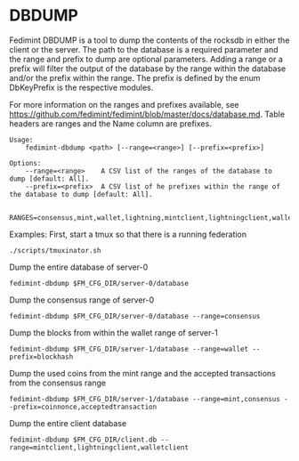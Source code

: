 # DBDUMP

Fedimint DBDUMP is a tool to dump the contents of the rocksdb in either the client or the server. The path to the database is a required parameter and the range and prefix to dump are optional parameters. Adding a range or a prefix will filter the output of the database by the range within the database and/or the prefix within the range. The prefix is defined by the enum DbKeyPrefix is the respective modules.

For more information on the ranges and prefixes available, see https://github.com/fedimint/fedimint/blob/master/docs/database.md. Table headers are ranges and the Name column are prefixes.

```shell
Usage:
    fedimint-dbdump <path> [--range=<range>] [--prefix=<prefix>]
    
Options:
    --range=<range>    A CSV list of the ranges of the database to dump [default: All].
    --prefix=<prefix>  A CSV list of he prefixes within the range of the database to dump [default: All].

    RANGES=consensus,mint,wallet,lightning,mintclient,lightningclient,walletclient
```

Examples:
First, start a tmux so that there is a running federation
```shell
./scripts/tmuxinator.sh
```

Dump the entire database of server-0
```shell
fedimint-dbdump $FM_CFG_DIR/server-0/database
```

Dump the consensus range of server-0
```shell
fedimint-dbdump $FM_CFG_DIR/server-0/database --range=consensus
```

Dump the blocks from within the wallet range of server-1
```shell
fedimint-dbdump $FM_CFG_DIR/server-1/database --range=wallet --prefix=blockhash
```

Dump the used coins from the mint range and the accepted transactions from the consensus range
```shell
fedimint-dbdump $FM_CFG_DIR/server-1/database --range=mint,consensus --prefix=coinnonce,acceptedtransaction
```

Dump the entire client database
```shell
fedimint-dbdump $FM_CFG_DIR/client.db --range=mintclient,lightningclient,walletclient
```
